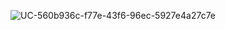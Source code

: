 ![UC-560b936c-f77e-43f6-96ec-5927e4a27c7e](https://github.com/TJBARBOSSA/Certifications/assets/106999424/cbdb6cb6-7e4f-450f-a72b-72f472c34b30)
